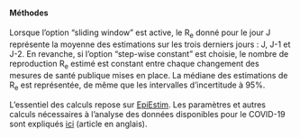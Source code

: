 <h4>Méthodes</h4>

Lorsque l’option “sliding window” est active, le R<sub>e</sub> donné pour le jour J représente la moyenne des estimations sur les trois derniers jours : J, J-1 et J-2. En revanche, si l’option “step-wise constant” est choisie, le nombre de reproduction R<sub>e</sub> estimé est constant entre chaque changement des mesures de santé publique mises en place. La médiane des estimations de R<sub>e</sub> est représentée, de même que les intervalles d’incertitude à 95%.

L’essentiel des calculs repose sur [EpiEstim](https://academic.oup.com/aje/article/178/9/1505/89262). Les paramètres et autres calculs nécessaires à l’analyse des données disponibles pour le COVID-19 sont expliqués [ici](https://smw.ch/article/doi/smw.2020.20271) (article en anglais).
